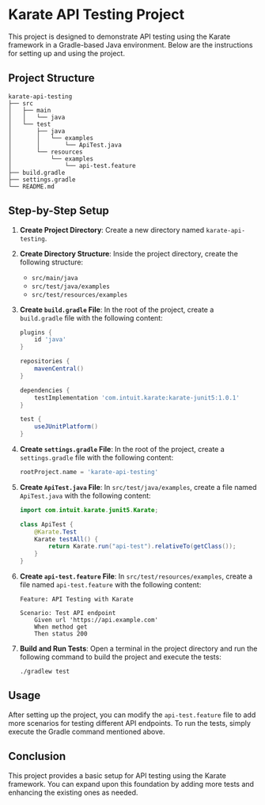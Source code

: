 # Karate API Testing Project

This project is designed to demonstrate API testing using the Karate framework in a Gradle-based Java environment. Below are the instructions for setting up and using the project.

## Project Structure

```
karate-api-testing
├── src
│   ├── main
│   │   └── java
│   └── test
│       ├── java
│       │   └── examples
│       │       └── ApiTest.java
│       └── resources
│           └── examples
│               └── api-test.feature
├── build.gradle
├── settings.gradle
└── README.md
```

## Step-by-Step Setup

1. **Create Project Directory**: Create a new directory named `karate-api-testing`.

2. **Create Directory Structure**: Inside the project directory, create the following structure:
   - `src/main/java`
   - `src/test/java/examples`
   - `src/test/resources/examples`

3. **Create `build.gradle` File**: In the root of the project, create a `build.gradle` file with the following content:
   ```groovy
   plugins {
       id 'java'
   }

   repositories {
       mavenCentral()
   }

   dependencies {
       testImplementation 'com.intuit.karate:karate-junit5:1.0.1'
   }

   test {
       useJUnitPlatform()
   }
   ```

4. **Create `settings.gradle` File**: In the root of the project, create a `settings.gradle` file with the following content:
   ```groovy
   rootProject.name = 'karate-api-testing'
   ```

5. **Create `ApiTest.java` File**: In `src/test/java/examples`, create a file named `ApiTest.java` with the following content:
   ```java
   import com.intuit.karate.junit5.Karate;

   class ApiTest {
       @Karate.Test
       Karate testAll() {
           return Karate.run("api-test").relativeTo(getClass());
       }
   }
   ```

6. **Create `api-test.feature` File**: In `src/test/resources/examples`, create a file named `api-test.feature` with the following content:
   ```gherkin
   Feature: API Testing with Karate

   Scenario: Test API endpoint
       Given url 'https://api.example.com'
       When method get
       Then status 200
   ```

7. **Build and Run Tests**: Open a terminal in the project directory and run the following command to build the project and execute the tests:
   ```
   ./gradlew test
   ```

## Usage

After setting up the project, you can modify the `api-test.feature` file to add more scenarios for testing different API endpoints. To run the tests, simply execute the Gradle command mentioned above.

## Conclusion

This project provides a basic setup for API testing using the Karate framework. You can expand upon this foundation by adding more tests and enhancing the existing ones as needed.